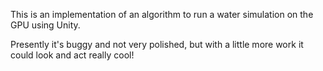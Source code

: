 This is an implementation of an algorithm to run a water simulation on the GPU using Unity.

Presently it's buggy and not very polished, but with a little more work it could look and act really cool!